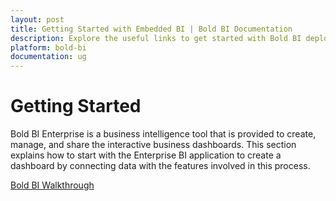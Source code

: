 ```yaml
---
layout: post
title: Getting Started with Embedded BI | Bold BI Documentation
description: Explore the useful links to get started with Bold BI deployed in your server. Create powerful dashboards that suit your business needs.
platform: bold-bi
documentation: ug
---
```


# Getting Started

Bold BI Enterprise is a business intelligence tool that is provided to create, manage, and share the interactive business dashboards. This section explains how to start with the Enterprise BI application to create a dashboard by connecting data with the features involved in this process.

[Bold BI Walkthrough](/embedded-bi/getting-started/bold-bi-walk-through/)
